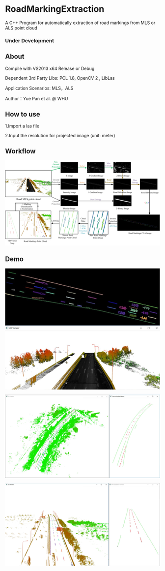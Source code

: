 # RoadMarkingExtraction
A C++ Program for automatically extraction of road markings from MLS or ALS point cloud

### Under Development

## About
Compile with VS2013 x64 Release or Debug

Dependent 3rd Party Libs:  PCL 1.8, OpenCV 2 , LibLas

Application Scenarios: MLS，ALS

Author：Yue Pan et al. @ WHU

## How to use
1.Import a las file

2.Input the resolution for projected image (unit: meter)

## Workflow
 ![alt text](principle1.jpg)

## Demo
 ![alt text](MLSdemo.JPG)
 
 ![alt text](Markerdemo.JPG)
 
 ![alt text](Markerdemo2.JPG)
